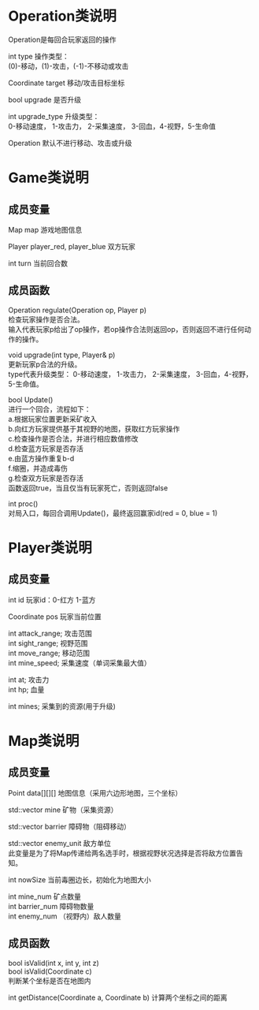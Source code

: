 # Operation类说明
Operation是每回合玩家返回的操作

int type 操作类型：  
    (0)-移动，(1)-攻击，(-1)-不移动或攻击

Coordinate target 移动/攻击目标坐标

bool upgrade 是否升级

int upgrade_type 升级类型：  
    0-移动速度， 1-攻击力， 2-采集速度， 3-回血，4-视野，5-生命值

Operation 默认不进行移动、攻击或升级


# Game类说明

## 成员变量

Map map 游戏地图信息

Player player_red, player_blue 双方玩家

int turn 当前回合数

## 成员函数

Operation regulate(Operation op, Player p)  
检查玩家操作是否合法。  
输入代表玩家p给出了op操作，若op操作合法则返回op，否则返回不进行任何动作的操作。

void upgrade(int type, Player& p)  
更新玩家p合法的升级。  
type代表升级类型：
    0-移动速度， 1-攻击力， 2-采集速度， 3-回血，4-视野，5-生命值。

bool Update()  
进行一个回合，流程如下：  
a.根据玩家位置更新采矿收入  
b.向红方玩家提供基于其视野的地图，获取红方玩家操作  
c.检查操作是否合法，并进行相应数值修改  
d.检查蓝方玩家是否存活  
e.由蓝方操作重复b-d  
f.缩圈，并造成毒伤  
g.检查双方玩家是否存活  
函数返回true，当且仅当有玩家死亡，否则返回false

int proc()  
对局入口，每回合调用Update()，最终返回赢家id(red = 0, blue = 1)

# Player类说明

## 成员变量

int id 玩家id：0-红方 1-蓝方

Coordinate pos 玩家当前位置

int attack_range;   攻击范围  
int sight_range;    视野范围  
int move_range;     移动范围  
int mine_speed;     采集速度（单词采集最大值）  

int at; 攻击力  
int hp; 血量 

int mines; 采集到的资源(用于升级)

# Map类说明

## 成员变量

Point data[][][] 地图信息（采用六边形地图，三个坐标）

std::vector <Mine> mine 矿物（采集资源）

std::vector<Coordinate> barrier 障碍物（阻碍移动）

std::vector<Player> enemy_unit 敌方单位  
此变量是为了将Map传递给两名选手时，根据视野状况选择是否将敌方位置告知。

int nowSize 当前毒圈边长，初始化为地图大小

int mine_num 矿点数量  
int barrier_num 障碍物数量  
int enemy_num （视野内）敌人数量  

## 成员函数

bool isValid(int x, int y, int z)  
bool isValid(Coordinate c)  
判断某个坐标是否在地图内 

int getDistance(Coordinate a, Coordinate b)
计算两个坐标之间的距离 
